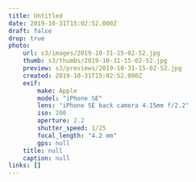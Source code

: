 ```yaml
---
title: Untitled
date: 2019-10-31T15:02:52.000Z
draft: false
drop: true
photo:
    url: s3/images/2019-10-31-15-02-52.jpg
    thumb: s3/thumbs/2019-10-31-15-02-52.jpg
    preview: s3/previews/2019-10-31-15-02-52.jpg
    created: 2019-10-31T15:02:52.000Z
    exif:
        make: Apple
        model: "iPhone SE"
        lens: "iPhone SE back camera 4.15mm f/2.2"
        iso: 200
        aperture: 2.2
        shutter_speed: 1/25
        focal_length: "4.2 mm"
        gps: null
    title: null
    caption: null
links: []
---
```

